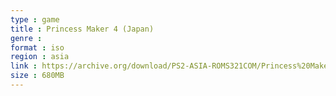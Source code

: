 ```yaml
---
type : game
title : Princess Maker 4 (Japan)
genre : 
format : iso
region : asia
link : https://archive.org/download/PS2-ASIA-ROMS321COM/Princess%20Maker%204%20%28Japan%29.7z
size : 680MB
---
```

